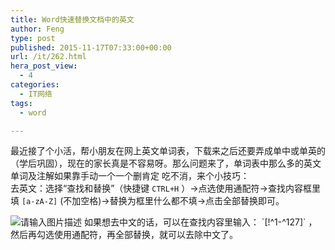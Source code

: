 ```yaml
---
title: Word快速替换文档中的英文
author: Feng
type: post
published: 2015-11-17T07:33:00+00:00
url: /it/262.html
hera_post_view:
  - 4
categories:
  - IT网络
tags:
  - word

---
```

最近接了个小活，帮小朋友在网上英文单词表，下载来之后还要弄成单中或单英的（学后巩固），现在的家长真是不容易呀。那么问题来了，单词表中那么多的英文单词及注解如果靠手动一个一个删肯定 吃不消，来个小技巧：  
去英文：选择“查找和替换”（快捷键 `CTRL+H` ）->点选使用通配符->查找内容框里填 `[a-zA-Z]` (不加空格)->替换为框里什么都不填->点击全部替换即可。

<img decoding="async" src="https://cdn.uu126.cn/wp-content/uploads/2015/11/d62a6059252dd42aba7af4dd033b5bb5c9eab851.png" alt="请输入图片描述" title="请输入图片描述" />  
如果想去中文的话，可以在查找内容里输入： `[!^1-^127]` ，然后再勾选使用通配符，再全部替换，就可以去除中文了。
